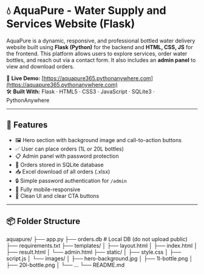 
# 💧 AquaPure - Water Supply and Services Website (Flask)

AquaPure is a dynamic, responsive, and professional bottled water delivery website built using **Flask (Python)** for the backend and **HTML, CSS, JS** for the frontend. This platform allows users to explore services, order water bottles, and reach out via a contact form. It also includes an **admin panel** to view and download orders.

🚀 **Live Demo:** [https://aquapure365.pythonanywhere.com](https://aquapure365.pythonanywhere.com)  
🛠️ **Built With:** Flask · HTML5 · CSS3 · JavaScript · SQLite3 · PythonAnywhere

---

## 🌟 Features

- 🖼️ Hero section with background image and call-to-action buttons  
- ✅ User can place orders (1L or 20L bottles)  
- 📋 Admin panel with password protection  
- 📨 Orders stored in SQLite database  
- 📥 Excel download of all orders (.xlsx)  
- 🔒 Simple password authentication for `/admin`  
- 📱 Fully mobile-responsive  
- 🎯 Clean UI and clear CTA buttons

---
## 📦 Folder Structure
aquapure/
├── app.py
├── orders.db # Local DB (do not upload public)
├── requirements.txt
├── templates/
│ ├── layout.html
│ ├── index.html
│ ├── result.html
│ └── admin.html
├── static/
│ ├── style.css
│ ├── script.js
│ └── images/
│ ├── hero-background.jpg
│ ├── 1l-bottle.png
│ ├── 20l-bottle.png
│ └── ...
└── README.md

